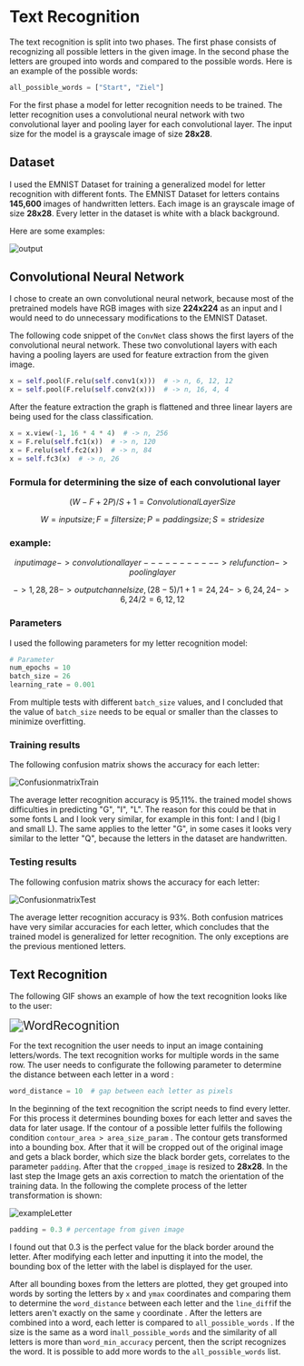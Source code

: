 # Text Recognition

The text recognition is split into two phases. The first phase consists of recognizing all possible letters in the given image. In the second phase the letters are grouped into words and compared to the possible words. Here is an example of the possible words:

```python
all_possible_words = ["Start", "Ziel"]
```

For the first phase a model for letter recognition needs to be trained. The letter recognition uses a convolutional neural network with two convolutional layer and pooling layer for each convolutional layer. The input size for the model is a grayscale image of size **28x28**. 

## Dataset

I used the EMNIST Dataset for training a generalized model for letter recognition with different fonts. The EMNIST Dataset for letters contains **145,600** images of handwritten letters. Each image is an grayscale image of size **28x28**. Every letter in the dataset is white with a black background.

Here are some examples:

![output](U:\Studium\5.Semester\Informatikprojekt\Informatikprojekt\TextRecognition\Images\output.png)



## Convolutional Neural Network

I chose to create an own convolutional neural network, because most of the pretrained models have RGB images with size **224x224** as an input and I would need to do unnecessary modifications to the EMNIST Dataset.

The following code snippet of the `ConvNet` class shows the first layers of the convolutional neural network. These two convolutional layers with each having a pooling layers are used for feature extraction from the given image.

```python
x = self.pool(F.relu(self.conv1(x)))  # -> n, 6, 12, 12
x = self.pool(F.relu(self.conv2(x)))  # -> n, 16, 4, 4
```

After the feature extraction the graph is flattened and three linear layers are being used for the class classification.

```python
x = x.view(-1, 16 * 4 * 4)  # -> n, 256
x = F.relu(self.fc1(x))  # -> n, 120
x = F.relu(self.fc2(x))  # -> n, 84
x = self.fc3(x)  # -> n, 26
```

### 																							Formula for determining the size of each convolutional layer

$$
(W-F + 2P)/S+1 = Convolutional Layer Size
$$

$$
W = input size; F = filter size; P = padding size; S = stride size
$$

### 																																		example: 

$$
input image-> convolutionallayer -----------> relu function -> pooling layer
$$

$$
-> 1, 28, 28 ->outputchannelsize, (28-5)/1 + 1 = 24, 24 -> 6, 24, 24 -> 6, 24/2 =         6,12, 12
$$

### Parameters

I used the following parameters for my letter recognition model:

```python
# Parameter
num_epochs = 10
batch_size = 26
learning_rate = 0.001
```

From multiple tests with different `batch_size` values, and I concluded that the value of `batch_size` needs to be equal or smaller than the classes to minimize overfitting.

### Training results

The following confusion matrix shows the accuracy for each letter:

![ConfusionmatrixTrain](U:\Studium\5.Semester\Informatikprojekt\Informatikprojekt\TextRecognition\Images\ConfusionmatrixTrain.png)

The average letter recognition accuracy is 95,11%. the trained model shows difficulties in predicting "G", "I", "L". The reason for this could be that in some fonts L and I look very similar, for example in this font: I and l (big I and small L). The same applies to the letter "G", in some cases it looks very similar to the letter "Q", because the letters in the dataset are handwritten.

### Testing results

The following confusion matrix shows the accuracy for each letter:

![ConfusionmatrixTest](U:\Studium\5.Semester\Informatikprojekt\Informatikprojekt\TextRecognition\Images\ConfusionmatrixTest.png)

The average letter recognition accuracy is 93%. Both confusion matrices have very similar accuracies for each letter, which concludes that the trained model is generalized for letter recognition. The only exceptions are the previous mentioned letters. 

## Text Recognition

The following GIF shows an example of how the text recognition looks like to the user:

<img src="U:\Studium\5.Semester\Informatikprojekt\Informatikprojekt\TextRecognition\Images\WordRecognition.gif" alt="WordRecognition" style="zoom: 150%;" />

For the text recognition the user needs to input an image containing letters/words. The text recognition works for multiple words in the same row. The user needs to configurate the following parameter to determine the distance between each letter in a word :

```python
word_distance = 10  # gap between each letter as pixels
```

In the beginning of the text recognition the script needs to find every letter. For this process it determines bounding boxes for each letter and saves the data for later usage. If the contour of a possible letter fulfils the following condition `contour_area > area_size_param` . The contour gets transformed into a bounding box. After that it will be cropped out of the original image and gets a black border, which size the black border gets, correlates to the parameter `padding`. After that the `cropped_image` is resized to **28x28**. In the last step the Image gets an axis correction to match the orientation of the training data. In the following the complete process of the letter transformation is shown:

![exampleLetter](U:\Studium\5.Semester\Informatikprojekt\Informatikprojekt\TextRecognition\Images\exampleLetter.png)



```python
padding = 0.3 # percentage from given image
```

I found out that 0.3 is the perfect value for the black border around the letter. After modifying each letter and inputting it into the model, the bounding box of the letter with the label is displayed for the user. 

After all bounding boxes from the letters are plotted, they get grouped into words by sorting the letters by `x` and `ymax` coordinates and comparing them to determine the `word_distance` between each letter and the `line_diff`if the letters aren't exactly on the same `y` coordinate . After the letters are combined into a word, each letter is compared to `all_possible_words` . If the size is the same as a word in`all_possible_words`  and the similarity of all letters is more than `word_min_accuracy` percent, then the script recognizes the word. It is possible to add more words to the `all_possible_words` list.